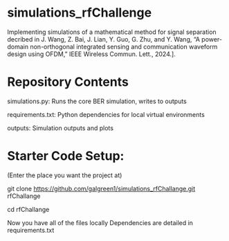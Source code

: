 # simulations\_rfChallenge

Implementing simulations of a mathematical method for signal separation decribed in J. Wang, Z. Bai, J. Lian, Y. Guo, G. Zhu, and Y. Wang, “A power-domain non-orthogonal integrated sensing and communication waveform design using OFDM,” IEEE Wireless Commun. Lett., 2024.].

# Repository Contents

simulations.py: Runs the core BER simulation, writes to outputs

requirements.txt: Python dependencies for local virtual environments

outputs:  Simulation outputs and plots

# Starter Code Setup: 

(Enter the place you want the project at)

git clone https://github.com/galgreen1/simulations_rfChallange.git rfChallange


cd rfChallange

Now you have all of the files locally
Dependencies are detailed in requirements.txt